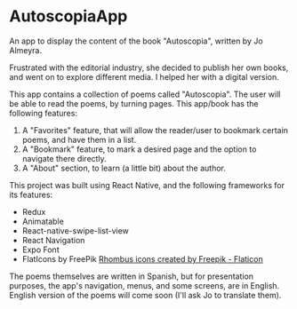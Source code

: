 # AutoscopiaApp
An app to display the content of the book "Autoscopia", written by Jo Almeyra.

Frustrated with the editorial industry, she decided to publish her own books, and went on to explore different media. I helped her with a digital version. 

This app contains a collection of poems called "Autoscopia". The user will be able to read the poems, by turning pages. This app/book has the following features:

1. A "Favorites" feature, that will allow the reader/user to bookmark certain poems, and have them in a list. 
2. A "Bookmark" feature, to mark a desired page and the option to navigate there directly. 
3. A "About" section, to learn (a little bit) about the author.

This project was built using React Native, and the following frameworks for its features: 

 - Redux
 - Animatable
 - React-native-swipe-list-view
 - React Navigation
 - Expo Font
 - FlatIcons by FreePik <a href="https://www.flaticon.com/free-icons/rhombus" title="rhombus icons">Rhombus icons created by Freepik - Flaticon</a>


The poems themselves are written in Spanish, but for presentation purposes, the app's navigation, menus, and some screens, are in English. English version of the poems will come soon (I'll ask Jo to translate them). 




